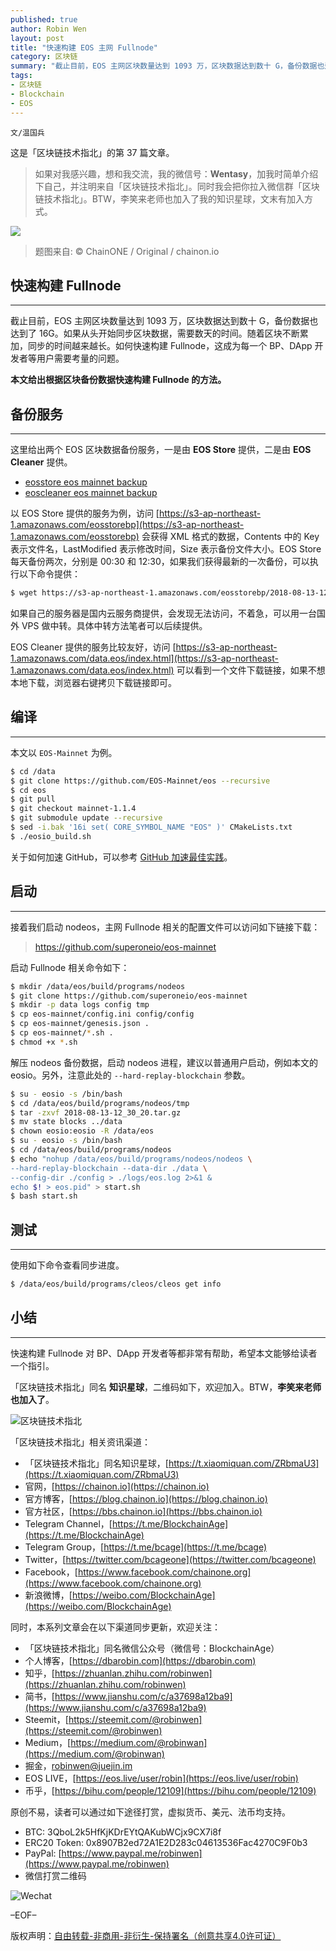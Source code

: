 ```yaml
---
published: true
author: Robin Wen
layout: post
title: "快速构建 EOS 主网 Fullnode"
category: 区块链
summary: "截止目前，EOS 主网区块数量达到 1093 万，区块数据达到数十 G，备份数据也达到了 16G。如果从头开始同步区块数据，需要数天的时间。随着区块不断累加，同步的时间越来越长。如何快速构建 Fullnode，这成为每一个 BP、DApp 开发者等用户需要考量的问题。本文给出根据区块备份数据快速构建 Fullnode 的方法。"
tags:
- 区块链
- Blockchain
- EOS
---
```


`文/温国兵`

这是「区块链技术指北」的第 37 篇文章。

> 如果对我感兴趣，想和我交流，我的微信号：**Wentasy**，加我时简单介绍下自己，并注明来自「区块链技术指北」。同时我会把你拉入微信群「区块链技术指北」。BTW，李笑来老师也加入了我的知识星球，文末有加入方式。

![](https://i.imgur.com/smxzEPJ.png)

> 题图来自: © ChainONE / Original / chainon.io

## 快速构建 Fullnode
***

截止目前，EOS 主网区块数量达到 1093 万，区块数据达到数十 G，备份数据也达到了 16G。如果从头开始同步区块数据，需要数天的时间。随着区块不断累加，同步的时间越来越长。如何快速构建 Fullnode，这成为每一个 BP、DApp 开发者等用户需要考量的问题。

**本文给出根据区块备份数据快速构建 Fullnode 的方法。**

## 备份服务
***

这里给出两个 EOS 区块数据备份服务，一是由 **EOS Store** 提供，二是由 **EOS Cleaner** 提供。

* [eosstore eos mainnet backup](phttps://s3-ap-northeast-1.amazonaws.com/eosstorebp)
* [eoscleaner eos mainnet backup](http://eoscleaner.com/Project%20Detail.html)

以 EOS Store 提供的服务为例，访问 [https://s3-ap-northeast-1.amazonaws.com/eosstorebp](https://s3-ap-northeast-1.amazonaws.com/eosstorebp) 会获得 XML 格式的数据，Contents 中的 Key 表示文件名，LastModified 表示修改时间，Size 表示备份文件大小。EOS Store 每天备份两次，分别是 00:30 和 12:30，如果我们获得最新的一次备份，可以执行以下命令提供：

``` bash
$ wget https://s3-ap-northeast-1.amazonaws.com/eosstorebp/2018-08-13-12_30_20.tar.gz
```

如果自己的服务器是国内云服务商提供，会发现无法访问，不着急，可以用一台国外 VPS 做中转。具体中转方法笔者可以后续提供。

EOS Cleaner 提供的服务比较友好，访问 [https://s3-ap-northeast-1.amazonaws.com/data.eos/index.html](https://s3-ap-northeast-1.amazonaws.com/data.eos/index.html) 可以看到一个文件下载链接，如果不想本地下载，浏览器右键拷贝下载链接即可。

## 编译
***

本文以 `EOS-Mainnet` 为例。

``` bash
$ cd /data
$ git clone https://github.com/EOS-Mainnet/eos --recursive
$ cd eos
$ git pull
$ git checkout mainnet-1.1.4
$ git submodule update --recursive
$ sed -i.bak '16i set( CORE_SYMBOL_NAME "EOS" )' CMakeLists.txt
$ ./eosio_build.sh
```

关于如何加速 GitHub，可以参考 [GitHub 加速最佳实践](https://dbarobin.com/2017/01/24/github-acceleration-best-practices)。

## 启动
***

接着我们启动 nodeos，主网 Fullnode 相关的配置文件可以访问如下链接下载：

> https://github.com/superoneio/eos-mainnet

启动 Fullnode 相关命令如下：

``` bash
$ mkdir /data/eos/build/programs/nodeos
$ git clone https://github.com/superoneio/eos-mainnet
$ mkdir -p data logs config tmp
$ cp eos-mainnet/config.ini config/config
$ cp eos-mainnet/genesis.json .
$ cp eos-mainnet/*.sh .
$ chmod +x *.sh
```

解压 nodeos 备份数据，启动 nodeos 进程，建议以普通用户启动，例如本文的 eosio。另外，注意此处的 `--hard-replay-blockchain` 参数。

``` bash
$ su - eosio -s /bin/bash
$ cd /data/eos/build/programs/nodeos/tmp
$ tar -zxvf 2018-08-13-12_30_20.tar.gz
$ mv state blocks ../data
$ chown eosio:eosio -R /data/eos
$ su - eosio -s /bin/bash
$ cd /data/eos/build/programs/nodeos
$ echo "nohup /data/eos/build/programs/nodeos/nodeos \
--hard-replay-blockchain --data-dir ./data \
--config-dir ./config > ./logs/eos.log 2>&1 &
echo $! > eos.pid" > start.sh
$ bash start.sh
```

## 测试
***

使用如下命令查看同步进度。

``` bash
$ /data/eos/build/programs/cleos/cleos get info
```

## 小结
***

快速构建 Fullnode 对 BP、DApp 开发者等都非常有帮助，希望本文能够给读者一个指引。

「区块链技术指北」同名 **知识星球**，二维码如下，欢迎加入。BTW，**李笑来老师也加入了**。

![区块链技术指北](https://i.imgur.com/RBmpxTL.jpg)

「区块链技术指北」相关资讯渠道：

* 「区块链技术指北」同名知识星球，[https://t.xiaomiquan.com/ZRbmaU3](https://t.xiaomiquan.com/ZRbmaU3)
* 官网，[https://chainon.io](https://chainon.io)
* 官方博客，[https://blog.chainon.io](https://blog.chainon.io)
* 官方社区，[https://bbs.chainon.io](https://bbs.chainon.io)
* Telegram Channel，[https://t.me/BlockchainAge](https://t.me/BlockchainAge)
* Telegram Group，[https://t.me/bcage](https://t.me/bcage)
* Twitter，[https://twitter.com/bcageone](https://twitter.com/bcageone)
* Facebook，[https://www.facebook.com/chainone.org](https://www.facebook.com/chainone.org)
* 新浪微博，[https://weibo.com/BlockchainAge](https://weibo.com/BlockchainAge)

同时，本系列文章会在以下渠道同步更新，欢迎关注：

* 「区块链技术指北」同名微信公众号（微信号：BlockchainAge）
* 个人博客，[https://dbarobin.com](https://dbarobin.com)
* 知乎，[https://zhuanlan.zhihu.com/robinwen](https://zhuanlan.zhihu.com/robinwen)
* 简书，[https://www.jianshu.com/c/a37698a12ba9](https://www.jianshu.com/c/a37698a12ba9)
* Steemit，[https://steemit.com/@robinwen](https://steemit.com/@robinwen)
* Medium，[https://medium.com/@robinwan](https://medium.com/@robinwan)
* 掘金，[robinwen@juejin.im](https://juejin.im/user/5673ccae60b2260ee435f89a/posts)
* EOS LIVE，[https://eos.live/user/robin](https://eos.live/user/robin)
* 币乎，[https://bihu.com/people/12109](https://bihu.com/people/12109)

原创不易，读者可以通过如下途径打赏，虚拟货币、美元、法币均支持。

* BTC: 3QboL2k5HfKjKDrEYtQAKubWCjx9CX7i8f
* ERC20 Token: 0x8907B2ed72A1E2D283c04613536Fac4270C9F0b3
* PayPal: [https://www.paypal.me/robinwen](https://www.paypal.me/robinwen)
* 微信打赏二维码

![Wechat](https://i.imgur.com/SzoNl5b.jpg)

–EOF–

版权声明：[自由转载-非商用-非衍生-保持署名（创意共享4.0许可证）](http://creativecommons.org/licenses/by-nc-nd/4.0/deed.zh)
